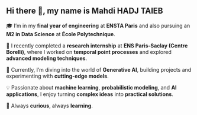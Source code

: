 ## Hi there 👋, my name is Mahdi HADJ TAIEB

🎓 I’m in my **final year of engineering** at **ENSTA Paris** and also pursuing an **M2 in Data Science** at **École Polytechnique**.  

🔬 I recently completed a **research internship** at **ENS Paris-Saclay (Centre Borelli)**, where I worked on **temporal point processes** and explored **advanced modeling techniques**.  

🤖 Currently, I’m diving into the world of **Generative AI**, building projects and experimenting with **cutting-edge models**.  

💡 Passionate about **machine learning**, **probabilistic modeling**, and **AI applications**, I enjoy turning **complex ideas** into **practical solutions**.  

🚀 Always **curious**, always **learning**.  
<!--
**mahdiht/mahdiht** is a ✨ _special_ ✨ repository because its `README.md` (this file) appears on your GitHub profile.

Here are some ideas to get you started:

- 🔭 I’m currently working on ...
- 🌱 I’m currently learning ...
- 👯 I’m looking to collaborate on ...
- 🤔 I’m looking for help with ...
- 💬 Ask me about ...
- 📫 How to reach me: ...
- 😄 Pronouns: ...
- ⚡ Fun fact: ...
-->
